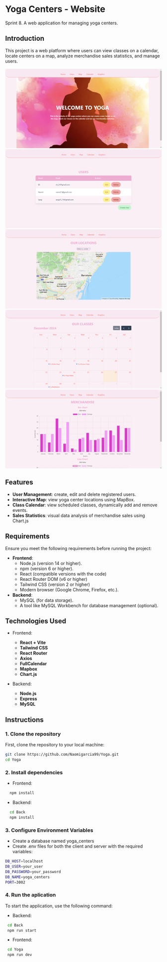 # Yoga Centers - Website
Sprint 8. A web application for managing yoga centers.

## Introduction

This project is a web platform where users can view classes on a calendar, locate centers on a map, analyze merchandise sales statistics, and manage users.

![Home](./src/assets/styles/images/home.png)
![Users](./src/assets/styles/images/Users.png)
![Map](./src/assets/styles/images/Map.png)
![Calendar](./src/assets/styles/images/Calendar.png)
![Chart](./src/assets/styles/images/Chart.png)

## Features
- **User Management**: create, edit and delete registered users.
- **Interactive Map**: view yoga center locations using MapBox.
- **Class Calendar**: view scheduled classes, dynamically add and remove events.
- **Sales Statistics**: visual data analysis of merchandise sales using Chart.js

## Requirements

Ensure you meet the following requirements before running the project:

- **Frontend**:
  - Node.js (version 14 or higher).
  - npm (version 6 or higher).
  - React (compatible versions with the code)
  - React Router DOM (v6 or higher)
  - Tailwind CSS (version 2 or higher)
  - Modern browser (Google Chrome, Firefox, etc.).
- **Backend**:
  - MySQL (for data storage).
  - A tool like MySQL Workbench for database management (optional).

## Technologies Used
- Frontend:
  - **React + Vite**
  - **Tailwind CSS**
  - **React Router**
  - **Axios**
  - **FullCalendar**
  - **Mapbox**
  - **Chart.js**
  
- Backend:
  - **Node.js**
  - **Express**
  - **MySQL**
 
## Instructions

### 1. Clone the repository

First, clone the repository to your local machine:

```bash
git clone https://github.com/Naomigarcia99/Yoga.git
cd Yoga
```
### 2. Install dependencies

- Frontend:
```bash
  npm install
```
- Backend:
```bash
  cd Back
  npm install
```
### 3. Configure Environment Variables
- Create a database named yoga_centers
- Create .env files for both the client and server with the required variables:
```bash
DB_HOST=localhost
DB_USER=your_user
DB_PASSWORD=your_password
DB_NAME=yoga_centers
PORT=3002
```

### 4. Run the aplication
To start the application, use the following command:
- Backend:
```bash
 cd Back
 npm run start
```
- Frontend:
```bash
 cd Yoga
 npm run dev
```
